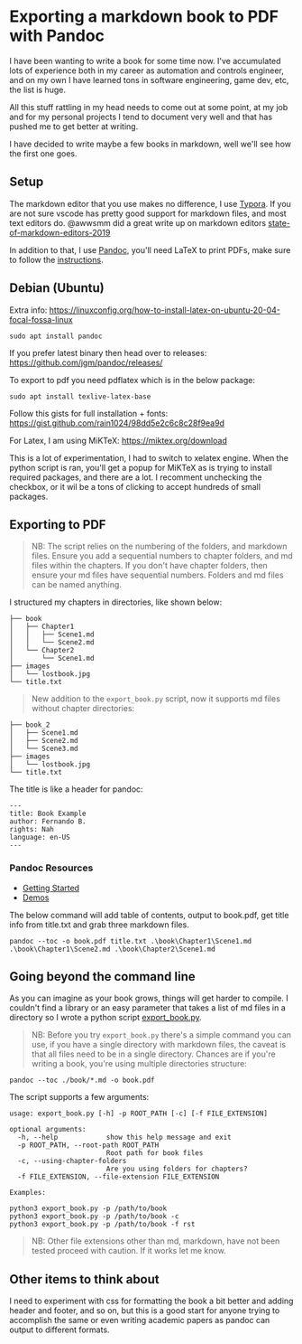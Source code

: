# Exporting a markdown book to PDF with Pandoc

I have been wanting to write a book for some time now. I've accumulated lots of experience both in my career as automation and controls engineer, and on my own I have learned tons in software engineering, game dev, etc, the list is huge.

All this stuff rattling in my head needs to come out at some point, at my job and for my personal projects I tend to document very well and that has pushed me to get better at writing.

I have decided to write maybe a few books in markdown, well we'll see how the first one goes.

## Setup

The markdown editor that you use makes no difference, I use [Typora](https://www.typora.io/). If you are not sure vscode has pretty good support for markdown files, and most text editors do. @awwsmm did a great write up on markdown editors [state-of-markdown-editors-2019](https://dev.to/awwsmm/state-of-markdown-editors-2019-2k49)

In addition to that, I use [Pandoc](https://pandoc.org/), you'll need LaTeX to print PDFs, make sure to follow the [instructions](https://pandoc.org/installing.html).

## Debian (Ubuntu)

Extra info:
https://linuxconfig.org/how-to-install-latex-on-ubuntu-20-04-focal-fossa-linux

```
sudo apt install pandoc
```

If you prefer latest binary then head over to releases:
https://github.com/jgm/pandoc/releases/

To export to pdf you need pdflatex which is in the below package:

```
sudo apt install texlive-latex-base
```

Follow this gists for full installation + fonts:
https://gist.github.com/rain1024/98dd5e2c6c8c28f9ea9d

For Latex, I am using MiKTeX:
https://miktex.org/download

This is a lot of experimentation, I had to switch to xelatex engine. When the python script is ran, you'll get a popup for MiKTeX as is trying to install required packages, and there are a lot. I recomment unchecking the checkbox, or it wil be a tons of clicking to accept hundreds of small packages.

## Exporting to PDF

> NB: The script relies on the numbering of the folders, and markdown files. Ensure you add a sequential numbers to chapter folders, and md files within the chapters. If you don't have chapter folders, then ensure your md files have sequential numbers. Folders and md files can be named anything.

I structured my chapters in directories, like shown below:

```
├── book
│   ├── Chapter1
│   │   ├── Scene1.md
│   │   └── Scene2.md
│   └── Chapter2
│       └── Scene1.md
├── images
│   └── lostbook.jpg
└── title.txt
```

> New addition to the `export_book.py` script, now it supports md files without chapter directories:

```
├── book_2
│   ├── Scene1.md
│   ├── Scene2.md
│   └── Scene3.md
├── images
│   └── lostbook.jpg
└── title.txt
```

The title is like a header for pandoc:

```
---
title: Book Example
author: Fernando B.
rights: Nah
language: en-US
---
```
### Pandoc Resources
- [Getting Started](https://pandoc.org/getting-started.html)
- [Demos](https://pandoc.org/demos.html)

The below command will add table of contents, output to book.pdf, get title info from title.txt and grab three markdown files.
```
pandoc --toc -o book.pdf title.txt .\book\Chapter1\Scene1.md .\book\Chapter1\Scene2.md .\book\Chapter2\Scene1.md
```

## Going beyond the command line

As you can imagine as your book grows, things will get harder to compile. I couldn't find a library or an easy parameter that takes a list of md files in a directory so I wrote a python script [export_book.py](https://github.com/kodaman2/markdown-book/blob/master/export_book.py).

> NB: Before you try `export_book.py` there's a simple command you can use, if you have a single directory with markdown files, the caveat is that all files need to be in a single directory. Chances are if you're writing a book, you're using multiple directories structure:

```
pandoc --toc ./book/*.md -o book.pdf
```

The script supports a few arguments:
```
usage: export_book.py [-h] -p ROOT_PATH [-c] [-f FILE_EXTENSION]

optional arguments:
  -h, --help            show this help message and exit
  -p ROOT_PATH, --root-path ROOT_PATH
                        Root path for book files
  -c, --using-chapter-folders
                        Are you using folders for chapters?
  -f FILE_EXTENSION, --file-extension FILE_EXTENSION

Examples:

python3 export_book.py -p /path/to/book
python3 export_book.py -p /path/to/book -c
python3 export_book.py -p /path/to/book -f rst
```
> NB: Other file extensions other than md, markdown, have not been tested proceed with caution. If it works let me know.

## Other items to think about
I need to experiment with css for formatting the book a bit better and adding header and footer, and so on, but this is a good start for anyone trying to accomplish the same or even writing academic papers as pandoc can output to different formats.